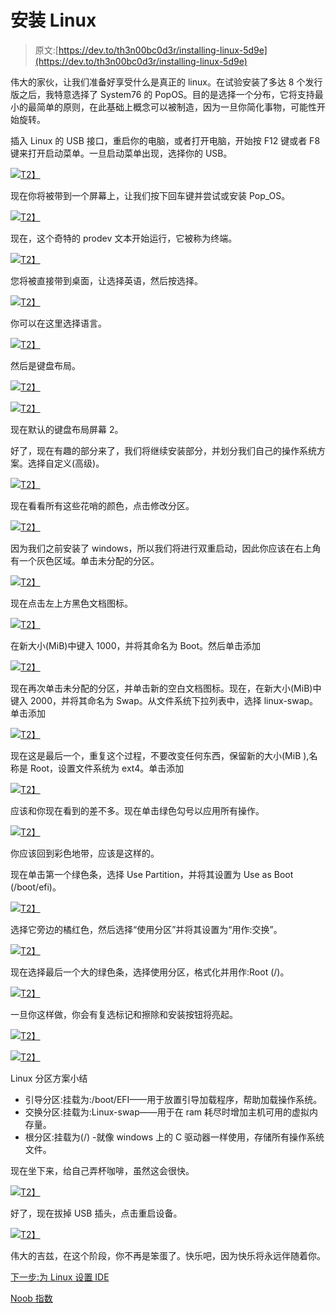 # 安装 Linux

> 原文:[https://dev.to/th3n00bc0d3r/installing-linux-5d9e](https://dev.to/th3n00bc0d3r/installing-linux-5d9e)

伟大的家伙，让我们准备好享受什么是真正的 linux。在试验安装了多达 8 个发行版之后，我特意选择了 System76 的 PopOS。目的是选择一个分布，它将支持最小的最简单的原则，在此基础上概念可以被制造，因为一旦你简化事物，可能性开始旋转。

插入 Linux 的 USB 接口，重启你的电脑，或者打开电脑，开始按 F12 键或者 F8 键来打开启动菜单。一旦启动菜单出现，选择你的 USB。

[![](../Images/555fd5776c315af2710af619ed9ae167.png)T2】](https://res.cloudinary.com/practicaldev/image/fetch/s--h_kGW95K--/c_limit%2Cf_auto%2Cfl_progressive%2Cq_auto%2Cw_880/https://i.ibb.co/bKFV2Zh/IMG-20190807-102903.jpg)

现在你将被带到一个屏幕上，让我们按下回车键并尝试或安装 Pop_OS。

[![](../Images/260e84467fa7c69056ff4c8eec40d823.png)T2】](https://res.cloudinary.com/practicaldev/image/fetch/s--nqGf-nro--/c_limit%2Cf_auto%2Cfl_progressive%2Cq_auto%2Cw_880/https://i.ibb.co/sWhvjDd/IMG-20190807-102911.jpg)

现在，这个奇特的 prodev 文本开始运行，它被称为终端。

[![](../Images/7c9f5337c9369c41d7cf60e32828f05a.png)T2】](https://res.cloudinary.com/practicaldev/image/fetch/s--QrTNqs_6--/c_limit%2Cf_auto%2Cfl_progressive%2Cq_auto%2Cw_880/https://i.ibb.co/KW9h07B/IMG-20190807-102915.jpg)

您将被直接带到桌面，让选择英语，然后按选择。

[![](../Images/0f2e665d0b736299347ada971f701b80.png)T2】](https://res.cloudinary.com/practicaldev/image/fetch/s--Yy2szndF--/c_limit%2Cf_auto%2Cfl_progressive%2Cq_auto%2Cw_880/https://i.ibb.co/K9yPDWD/IMG-20190807-102932.jpg)

你可以在这里选择语言。

[![](../Images/95e70b52d0c97cf33918e1f238807395.png)T2】](https://res.cloudinary.com/practicaldev/image/fetch/s--LuU54GMB--/c_limit%2Cf_auto%2Cfl_progressive%2Cq_auto%2Cw_880/https://i.ibb.co/VBcLDCc/IMG-20190807-102943.jpg)

然后是键盘布局。

[![](../Images/184fc6c59df7402e841ce530db871827.png)T2】](https://res.cloudinary.com/practicaldev/image/fetch/s--qQ2iyTqK--/c_limit%2Cf_auto%2Cfl_progressive%2Cq_auto%2Cw_880/https://i.ibb.co/B2rBYRj/IMG-20190807-102950.jpg)

[![](../Images/6a9296d523c5cdf6a12f593b2a02bc40.png)T2】](https://res.cloudinary.com/practicaldev/image/fetch/s--98p_aRu1--/c_limit%2Cf_auto%2Cfl_progressive%2Cq_auto%2Cw_880/https://i.ibb.co/FKmfwGg/IMG-20190807-103005.jpg)

现在默认的键盘布局屏幕 2。

好了，现在有趣的部分来了，我们将继续安装部分，并划分我们自己的操作系统方案。选择自定义(高级)。

[![](../Images/6529312d66ba47b58639d331768ce716.png)T2】](https://res.cloudinary.com/practicaldev/image/fetch/s--_U0yuSNb--/c_limit%2Cf_auto%2Cfl_progressive%2Cq_auto%2Cw_880/https://i.ibb.co/QKRWmF7/IMG-20190807-103012.jpg)

现在看看所有这些花哨的颜色，点击修改分区。

[![](../Images/a69dc22ec7aa48f0cf229fdee45382bc.png)T2】](https://res.cloudinary.com/practicaldev/image/fetch/s--xHrUzJNr--/c_limit%2Cf_auto%2Cfl_progressive%2Cq_auto%2Cw_880/https://i.ibb.co/PFfTsKk/IMG-20190807-103023.jpg)

因为我们之前安装了 windows，所以我们将进行双重启动，因此你应该在右上角有一个灰色区域。单击未分配的分区。

[![](../Images/2c631593247f9adc2156b4843c8afd0c.png)T2】](https://res.cloudinary.com/practicaldev/image/fetch/s--OMXdg4oV--/c_limit%2Cf_auto%2Cfl_progressive%2Cq_auto%2Cw_880/https://i.ibb.co/GvNCVsf/IMG-20190807-103109.jpg)

现在点击左上方黑色文档图标。

[![](../Images/3a44172f0ba553e28b1d513736449f46.png)T2】](https://res.cloudinary.com/practicaldev/image/fetch/s--6tajl5pw--/c_limit%2Cf_auto%2Cfl_progressive%2Cq_auto%2Cw_880/https://i.ibb.co/SwJDJHH/IMG-20190807-103123.jpg)

在新大小(MiB)中键入 1000，并将其命名为 Boot。然后单击添加

[![](../Images/4c7bbe6106786a54d40c04eebda20d1b.png)T2】](https://res.cloudinary.com/practicaldev/image/fetch/s--mMYiK0dX--/c_limit%2Cf_auto%2Cfl_progressive%2Cq_auto%2Cw_880/https://i.ibb.co/5kBkVZ8/IMG-20190807-103513.jpg)

现在再次单击未分配的分区，并单击新的空白文档图标。现在，在新大小(MiB)中键入 2000，并将其命名为 Swap。从文件系统下拉列表中，选择 linux-swap。单击添加

[![](../Images/79cc68770b9455f3c59e80e5ab49a4b7.png)T2】](https://res.cloudinary.com/practicaldev/image/fetch/s--KHC4RXsj--/c_limit%2Cf_auto%2Cfl_progressive%2Cq_auto%2Cw_880/https://i.ibb.co/N39fX8h/IMG-20190807-103534.jpg)

现在这是最后一个，重复这个过程，不要改变任何东西，保留新的大小(MiB ),名称是 Root，设置文件系统为 ext4。单击添加

[![](../Images/8f57ccede8425c52de6a4bef135dc19a.png)T2】](https://res.cloudinary.com/practicaldev/image/fetch/s--ZN-2aTrT--/c_limit%2Cf_auto%2Cfl_progressive%2Cq_auto%2Cw_880/https://i.ibb.co/NSmt9JS/IMG-20190807-103621.jpg)

应该和你现在看到的差不多。现在单击绿色勾号以应用所有操作。

[![](../Images/2aa46fd441aa4accf5f8674ebfe80ef9.png)T2】](https://res.cloudinary.com/practicaldev/image/fetch/s--L6SIkNJT--/c_limit%2Cf_auto%2Cfl_progressive%2Cq_auto%2Cw_880/https://i.ibb.co/h16YQp5/IMG-20190807-103629.jpg)

你应该回到彩色地带，应该是这样的。

现在单击第一个绿色条，选择 Use Partition，并将其设置为 Use as Boot (/boot/efi)。

[![](../Images/34028ac53a1673713cf23605cb64d5b1.png)T2】](https://res.cloudinary.com/practicaldev/image/fetch/s--giZfg-pi--/c_limit%2Cf_auto%2Cfl_progressive%2Cq_auto%2Cw_880/https://i.ibb.co/fF26KD9/IMG-20190807-103651.jpg)

选择它旁边的橘红色，然后选择“使用分区”并将其设置为“用作:交换”。

[![](../Images/bf49c406a5107a63c19b078c29fa8b1a.png)T2】](https://res.cloudinary.com/practicaldev/image/fetch/s--ehipiiXt--/c_limit%2Cf_auto%2Cfl_progressive%2Cq_auto%2Cw_880/https://i.ibb.co/vcbbGPg/IMG-20190807-103959.jpg)

现在选择最后一个大的绿色条，选择使用分区，格式化并用作:Root (/)。

[![](../Images/61fb5a89e7034ffcb062f759eda15b4a.png)T2】](https://res.cloudinary.com/practicaldev/image/fetch/s--rFGDaxOv--/c_limit%2Cf_auto%2Cfl_progressive%2Cq_auto%2Cw_880/https://i.ibb.co/GMmJdG3/IMG-20190807-104005.jpg)

一旦你这样做，你会有复选标记和擦除和安装按钮将亮起。

[![](../Images/4a5934e6adcca9741f39bf57713b758c.png)T2】](https://res.cloudinary.com/practicaldev/image/fetch/s--c3eeroab--/c_limit%2Cf_auto%2Cfl_progressive%2Cq_auto%2Cw_880/https://i.ibb.co/Yp5Jm2D/IMG-20190807-104023.jpg)

[![](../Images/782f8963f9ba535722d38df8c9d4fb0c.png)T2】](https://res.cloudinary.com/practicaldev/image/fetch/s--soYugrRa--/c_limit%2Cf_auto%2Cfl_progressive%2Cq_auto%2Cw_880/https://i.ibb.co/Js1Tc7T/IMG-20190807-104033.jpg)

Linux 分区方案小结

*   引导分区:挂载为:/boot/EFI——用于放置引导加载程序，帮助加载操作系统。
*   交换分区:挂载为:Linux-swap——用于在 ram 耗尽时增加主机可用的虚拟内存量。
*   根分区:挂载为(/) -就像 windows 上的 C 驱动器一样使用，存储所有操作系统文件。

现在坐下来，给自己弄杯咖啡，虽然这会很快。

[![](../Images/d3fac947f1822b1dfe47ab5c280d3af6.png)T2】](https://res.cloudinary.com/practicaldev/image/fetch/s--C-ek3R6S--/c_limit%2Cf_auto%2Cfl_progressive%2Cq_auto%2Cw_880/https://i.ibb.co/7byYRT9/IMG-20190807-104038.jpg)

好了，现在拔掉 USB 插头，点击重启设备。

[![](../Images/fac375fb73fbe31f581ce65660e326c0.png)T2】](https://res.cloudinary.com/practicaldev/image/fetch/s--LSNxDAO2--/c_limit%2Cf_auto%2Cfl_progressive%2Cq_auto%2Cw_880/https://i.ibb.co/mH4gtYD/IMG-20190807-104419.jpg)

伟大的吉兹，在这个阶段，你不再是笨蛋了。快乐吧，因为快乐将永远伴随着你。

[下一步:为 Linux 设置 IDE](https://dev.to/th3n00bc0d3r/setting-up-the-ide-integrated-development-environment-51lc)

[Noob 指数](https://dev.to/th3n00bc0d3r/noob-guides-index-4mne)